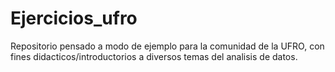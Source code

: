 # Ejercicios_ufro
Repositorio pensado a modo de ejemplo para la comunidad de la UFRO, con fines didacticos/introductorios a diversos temas del analisis de datos.
